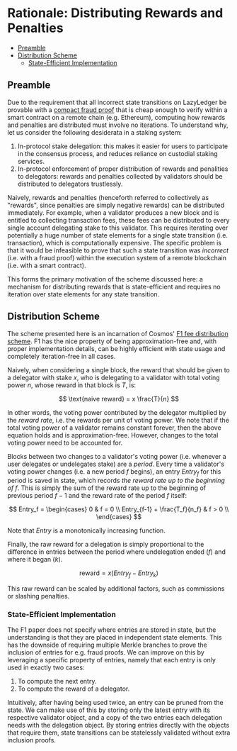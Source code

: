 Rationale: Distributing Rewards and Penalties
===

- [Preamble](#preamble)
- [Distribution Scheme](#distribution-scheme)
  - [State-Efficient Implementation](#state-efficient-implementation)

## Preamble

Due to the requirement that all incorrect state transitions on LazyLedger be provable with a [compact fraud proof](https://arxiv.org/abs/1809.09044) that is cheap enough to verify within a smart contract on a remote chain (e.g. Ethereum), computing how rewards and penalties are distributed must involve no iterations. To understand why, let us consider the following desiderata in a staking system:
1. In-protocol stake delegation: this makes it easier for users to participate in the consensus process, and reduces reliance on custodial staking services.
1. In-protocol enforcement of proper distribution of rewards and penalities to delegators: rewards and penalties collected by validators should be distributed to delegators trustlessly.

Naively, rewards and penalties (henceforth referred to collectively as "rewards", since penalties are simply negative rewards) can be distributed immediately. For example, when a validator produces a new block and is entitled to collecting transaction fees, these fees can be distributed to every single account delegating stake to this validator. This requires iterating over potentially a huge number of state elements for a single state transition (i.e. transaction), which is computationally expensive. The specific problem is that it would be infeasible to prove that such a state transition was _incorrect_ (i.e. with a fraud proof) within the execution system of a remote blockchain (i.e. with a smart contract).

This forms the primary motivation of the scheme discussed here: a mechanism for distributing rewards that is state-efficient and requires no iteration over state elements for any state transition.

## Distribution Scheme

The scheme presented here is an incarnation of Cosmos' [F1 fee distribution scheme](https://github.com/cosmos/cosmos-sdk/blob/master/docs/spec/fee_distribution/f1_fee_distr.pdf). F1 has the nice property of being approximation-free and, with proper implementation details, can be highly efficient with state usage and completely iteration-free in all cases.

Naively, when considering a single block, the reward that should be given to a delegator with stake $x$, who is delegating to a validator with total voting power $n$, whose reward in that block is $T$, is:

$$
\text{naive reward} = x \frac{T}{n}
$$

In other words, the voting power contributed by the delegator multiplied by the _reward rate_, i.e. the rewards per unit of voting power. We note that if the total voting power of a validator remains constant forever, then the above equation holds and is approximation-free. However, changes to the total voting power need to be accounted for.

Blocks between two changes to a validator's voting power (i.e. whenever a user delegates or undelegates stake) are a _period_. Every time a validator's voting power changes (i.e. a new period $f$ begins), an entry $Entry_f$ for this period is saved in state, which records _the reward rate up to the beginning of_ $f$. This is simply the sum of the reward rate up to the beginning of previous period $f-1$ and the reward rate of the period $f$ itself:

$$
Entry_f = \begin{cases}
    0 & f = 0 \\
    Entry_{f-1} + \frac{T_f}{n_f} & f > 0 \\
\end{cases}
$$

Note that $Entry$ is a monotonically increasing function.

Finally, the raw reward for a delegation is simply proportional to the difference in entries between the period where undelegation ended ($f$) and where it began ($k$).

$$
\text{reward} = x (Entry_f - Entry_k)
$$

This raw reward can be scaled by additional factors, such as commissions or slashing penalties.

### State-Efficient Implementation

The F1 paper does not specify where entries are stored in state, but the understanding is that they are placed in independent state elements. This has the downside of requiring multiple Merkle branches to prove the inclusion of entries for e.g. fraud proofs. We can improve on this by leveraging a specific property of entries, namely that each entry is only used in exactly two cases:
1. To compute the next entry.
1. To compute the reward of a delegator.

Intuitively, after having being used twice, an entry can be pruned from the state. We can make use of this by storing only the latest entry with its respective validator object, and a copy of the two entries each delegation needs with the delegation object. By storing entries directly with the objects that require them, state transitions can be statelessly validated without extra inclusion proofs.

